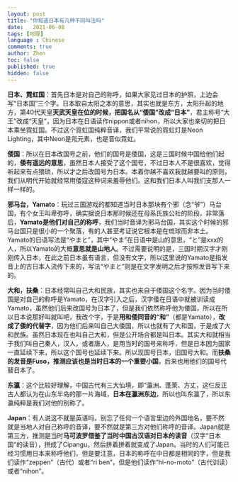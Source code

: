 ```yaml
---
layout: post
title: "你知道日本有几种不同叫法吗"
date:   2021-06-08
tags: [地理]
language : Chinese
comments: true
author: Zhen
toc: false
published: true
hidden: false
---
```

**日本、霓虹国**：首先日本是对自己的称呼，如果大家见过日本的护照，上边会写“日本国”三个字。日本取自太阳之本的意思，其实也就是东方，太阳升起的地方，第40代天皇**天武天皇在位的时候，把国名从“倭国”改成“日本”**，君主称号“大王”改成“天皇”，因为日本在日语读作nippon或者nihon，所以大家也亲切的把日本乘坐霓虹国。不过这个霓虹国纯粹音译，我们平常说的霓虹灯是Neon Lighting，其中Neon是氖元素，也是音似霓虹。

**倭国**：所以在日本改国号之前，他们的国号是倭国，这是三国时候中国给他们起的，**倭有遥远的意思**，虽然日本人接受了这个国号，不过日本人不是很喜欢，觉得听起来有点猥琐，所以才之后改国号为日本。本着你越不喜欢我就越要叫的原则，我们从明代开始就经常用倭寇这种词来羞辱他们。这和我们日本人叫我们支那人一样一样的。

**邪马台，Yamato**：玩过三国游戏的都知道当时日本那块有个邪（念“爷”）马台国，有个女王叫卑弥呼，确实据说日本那时候还在母系氏族公社的阶段，非常落后，**Yamato是他们对自己的称呼**，我们当时音译为邪马台国，其实这个时候的邪马台国只是很小的一个聚落，有的人甚至考证说它根本是在琉球而非本土。Yamato的日语写法是“やまと”，其中“やま”在日语中是山的意思，“と”是xxx的人，所以Yamato的大概**意思就是山地人**。不过需要说明的是，三国时期汉字才刚刚传入日本，在此之前日本虽有语言，但没有文字，所以这里说的Yamato是指发音上的古日本人流传下来的，写法“やまと”则是在文字发明之后才按照发音写下来的。

**大和，扶桑**：日本经常叫自己大和民族，其实也来自于倭国这个名字。因为当时倭国是对自己的称呼是Yamato，在汉字引入之后，汉字倭在日语中就被训读成Yamato，虽然他们后来改国号为日本了，但是我们依然称呼他为倭国，所以在所以日本说那好叫就叫吧，我改个字，于是**用和倭同音的“和”**（都是Yamato），**改成了倭的代替字**，因为他们后来叫自己大倭国，所以也就有了大和国，于是成了大和民族。虽然日本现在也叫自己大和，但是公开场合都是叫日本。其实大和就相当于我们叫自己秦人，汉人，或者唐人，是用当时的国号来称呼，但是日本因为国家一直延续下来，所以这个国号也延续下来。所以现国号日本，旧国号大和。而**扶桑的发音是Fuso，推测应该也是当时日本的一个重要小国**，后来也用他们的国号代替日本了。

**东瀛**：这个比较好理解，中国古代有三大仙境，即“瀛洲、蓬莱、方丈，这仨反正古人都认为在山东半岛的那一片海域，**日本在瀛洲东边**，所以也叫东瀛了，所以东瀛纯粹是我们对他的别称了。

**Japan**：有人说这不就是英语吗，别忘了任何一个语言里边的外国地名，要不然就是当地人对自己称呼的音译，要不然就是第三方对他们称呼的音译。Japan就是第三方，推测是当时**马可波罗借鉴了当时中国古汉语对日本的读音**（汉字“日本国”的读音），拼成了Cipangu，然后拼着拼着就变成了Japan。当时的人们可能已经习惯用日本来称呼他们，但是要注意，日本的称呼在中日都是相同的字，但是我们读作“zeppen”（古代）或者“ri ben”，但是他们读作“hi-no-moto”（古代训读）或者“nihon”。


<!--stackedit_data:
eyJoaXN0b3J5IjpbLTQzNjcyNjIyOCwtMTMzNzg2MDI4NSwyMT
AzNDQxNjczLC0xNzE4NDg4Mjk4LDE2NjAwODc0ODIsNjIzNDE0
MzQyXX0=
-->